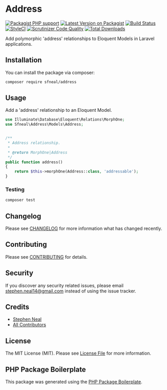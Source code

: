 # Address

[![Packagist PHP support](https://img.shields.io/packagist/php-v/sfneal/address)](https://packagist.org/packages/sfneal/address)
[![Latest Version on Packagist](https://img.shields.io/packagist/v/sfneal/address.svg?style=flat-square)](https://packagist.org/packages/sfneal/address)
[![Build Status](https://travis-ci.com/sfneal/address.svg?branch=master&style=flat-square)](https://travis-ci.com/sfneal/address)
[![StyleCI](https://github.styleci.io/repos/307752512/shield?branch=master)](https://github.styleci.io/repos/307752512?branch=master)
[![Scrutinizer Code Quality](https://scrutinizer-ci.com/g/sfneal/address/badges/quality-score.png?b=master)](https://scrutinizer-ci.com/g/sfneal/address/?branch=master)
[![Total Downloads](https://img.shields.io/packagist/dt/sfneal/address.svg?style=flat-square)](https://packagist.org/packages/sfneal/address)

Add polymorphic 'address' relationships to Eloquent Models in Laravel applications.

## Installation

You can install the package via composer:

```bash
composer require sfneal/address
```

## Usage

Add a 'address' relationship to an Eloquent Model.

``` php
use Illuminate\Database\Eloquent\Relations\MorphOne;
use Sfneal\Address\Models\Address;


/**
 * Address relationship.
 *
 * @return MorphOne|Address
 */
public function address()
{
    return $this->morphOne(Address::class, 'addressable');
}
```

### Testing

``` bash
composer test
```

## Changelog

Please see [CHANGELOG](CHANGELOG.md) for more information what has changed recently.

## Contributing

Please see [CONTRIBUTING](CONTRIBUTING.md) for details.

## Security

If you discover any security related issues, please email stephen.neal14@gmail.com instead of using the issue tracker.

## Credits

- [Stephen Neal](https://github.com/sfneal)
- [All Contributors](../../contributors)

## License

The MIT License (MIT). Please see [License File](LICENSE.md) for more information.

## PHP Package Boilerplate

This package was generated using the [PHP Package Boilerplate](https://laravelpackageboilerplate.com).
